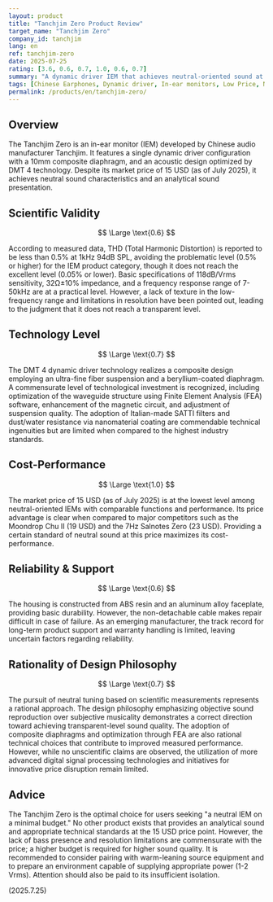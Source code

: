 ```yaml
---
layout: product
title: "Tanchjim Zero Product Review"
target_name: "Tanchjim Zero"
company_id: tanchjim
lang: en
ref: tanchjim-zero
date: 2025-07-25
rating: [3.6, 0.6, 0.7, 1.0, 0.6, 0.7]
summary: "A dynamic driver IEM that achieves neutral-oriented sound at an extremely low price. While measured performance is average, it realizes the lowest price point among products with equivalent functionality."
tags: [Chinese Earphones, Dynamic driver, In-ear monitors, Low Price, Neutral]
permalink: /products/en/tanchjim-zero/
---
```

## Overview

The Tanchjim Zero is an in-ear monitor (IEM) developed by Chinese audio manufacturer Tanchjim. It features a single dynamic driver configuration with a 10mm composite diaphragm, and an acoustic design optimized by DMT 4 technology. Despite its market price of 15 USD (as of July 2025), it achieves neutral sound characteristics and an analytical sound presentation.

## Scientific Validity

$$ \Large \text{0.6} $$

According to measured data, THD (Total Harmonic Distortion) is reported to be less than 0.5% at 1kHz 94dB SPL, avoiding the problematic level (0.5% or higher) for the IEM product category, though it does not reach the excellent level (0.05% or lower). Basic specifications of 118dB/Vrms sensitivity, 32Ω±10% impedance, and a frequency response range of 7-50kHz are at a practical level. However, a lack of texture in the low-frequency range and limitations in resolution have been pointed out, leading to the judgment that it does not reach a transparent level.

## Technology Level

$$ \Large \text{0.7} $$

The DMT 4 dynamic driver technology realizes a composite design employing an ultra-fine fiber suspension and a beryllium-coated diaphragm. A commensurate level of technological investment is recognized, including optimization of the waveguide structure using Finite Element Analysis (FEA) software, enhancement of the magnetic circuit, and adjustment of suspension quality. The adoption of Italian-made SATTI filters and dust/water resistance via nanomaterial coating are commendable technical ingenuities but are limited when compared to the highest industry standards.

## Cost-Performance

$$ \Large \text{1.0} $$

The market price of 15 USD (as of July 2025) is at the lowest level among neutral-oriented IEMs with comparable functions and performance. Its price advantage is clear when compared to major competitors such as the Moondrop Chu II (19 USD) and the 7Hz Salnotes Zero (23 USD). Providing a certain standard of neutral sound at this price maximizes its cost-performance.

## Reliability & Support

$$ \Large \text{0.6} $$

The housing is constructed from ABS resin and an aluminum alloy faceplate, providing basic durability. However, the non-detachable cable makes repair difficult in case of failure. As an emerging manufacturer, the track record for long-term product support and warranty handling is limited, leaving uncertain factors regarding reliability.

## Rationality of Design Philosophy

$$ \Large \text{0.7} $$

The pursuit of neutral tuning based on scientific measurements represents a rational approach. The design philosophy emphasizing objective sound reproduction over subjective musicality demonstrates a correct direction toward achieving transparent-level sound quality. The adoption of composite diaphragms and optimization through FEA are also rational technical choices that contribute to improved measured performance. However, while no unscientific claims are observed, the utilization of more advanced digital signal processing technologies and initiatives for innovative price disruption remain limited.

## Advice

The Tanchjim Zero is the optimal choice for users seeking "a neutral IEM on a minimal budget." No other product exists that provides an analytical sound and appropriate technical standards at the 15 USD price point. However, the lack of bass presence and resolution limitations are commensurate with the price; a higher budget is required for higher sound quality. It is recommended to consider pairing with warm-leaning source equipment and to prepare an environment capable of supplying appropriate power (1-2 Vrms). Attention should also be paid to its insufficient isolation.

(2025.7.25)
